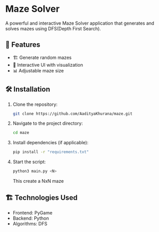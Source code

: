 # Maze Solver

A powerful and interactive Maze Solver application that generates and solves mazes using DFS(Depth First Search).

## 🚀 Features

- 🏗️ Generate random mazes
- 🎨 Interactive UI with visualization
- 📊 Adjustable maze size

## 🛠️ Installation

1. Clone the repository:
   ```sh
   git clone https://github.com/AadityaKhurana/maze.git
   ```
2. Navigate to the project directory:
   ```sh
   cd maze
   ```
3. Install dependencies (if applicable):
   ```sh
   pip install -r "requirements.txt"
   ```
4. Start the script:
   ```sh
   python3 main.py <N>
   ```
   This create a NxN maze


## 🏗️ Technologies Used

- Frontend: PyGame
- Backend: Python
- Algorithms: DFS
